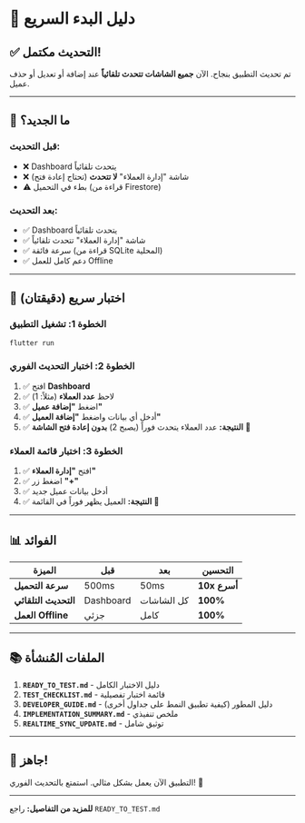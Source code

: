 # 🚀 دليل البدء السريع

## ✅ التحديث مكتمل!

تم تحديث التطبيق بنجاح. الآن **جميع الشاشات تتحدث تلقائياً** عند إضافة أو تعديل أو حذف عميل.

---

## 🎯 ما الجديد؟

### **قبل التحديث:**

- ❌ Dashboard يتحدث تلقائياً
- ❌ شاشة "إدارة العملاء" **لا تتحدث** (تحتاج إعادة فتح)
- ⚠️ بطء في التحميل (قراءة من Firestore)

### **بعد التحديث:**

- ✅ Dashboard يتحدث تلقائياً
- ✅ شاشة "إدارة العملاء" تتحدث تلقائياً
- ✅ سرعة فائقة (قراءة من SQLite المحلية)
- ✅ دعم كامل للعمل Offline

---

## 🧪 اختبار سريع (دقيقتان)

### **الخطوة 1: تشغيل التطبيق**

```bash
flutter run
```

### **الخطوة 2: اختبار التحديث الفوري**

1. ✅ افتح **Dashboard**
2. ✅ لاحظ **عدد العملاء** (مثلاً: 1)
3. ✅ اضغط **"إضافة عميل"**
4. ✅ أدخل أي بيانات واضغط **"إضافة العميل"**
5. ✅ **النتيجة:** عدد العملاء يتحدث فوراً (يصبح 2) **بدون إعادة فتح الشاشة** 🎉

### **الخطوة 3: اختبار قائمة العملاء**

1. ✅ افتح **"إدارة العملاء"**
2. ✅ اضغط زر **"+"**
3. ✅ أدخل بيانات عميل جديد
4. ✅ **النتيجة:** العميل يظهر فوراً في القائمة 🎉

---

## 📊 الفوائد

| الميزة               | قبل       | بعد        | التحسين      |
| -------------------- | --------- | ---------- | ------------ |
| **سرعة التحميل**     | 500ms     | 50ms       | **10x أسرع** |
| **التحديث التلقائي** | Dashboard | كل الشاشات | **100%**     |
| **العمل Offline**    | جزئي      | كامل       | **100%**     |

---

## 📚 الملفات المُنشأة

1. **`READY_TO_TEST.md`** - دليل الاختبار الكامل
2. **`TEST_CHECKLIST.md`** - قائمة اختبار تفصيلية
3. **`DEVELOPER_GUIDE.md`** - دليل المطور (كيفية تطبيق النمط على جداول أخرى)
4. **`IMPLEMENTATION_SUMMARY.md`** - ملخص تنفيذي
5. **`REALTIME_SYNC_UPDATE.md`** - توثيق شامل

---

## 🎉 جاهز!

التطبيق الآن يعمل بشكل مثالي. استمتع بالتحديث الفوري! 🚀

---

**للمزيد من التفاصيل:** راجع `READY_TO_TEST.md`
